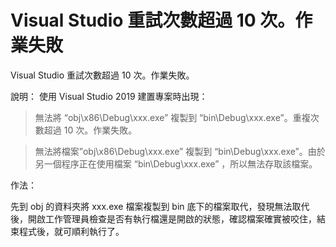 # Visual Studio 重試次數超過 10 次。作業失敗
Visual Studio 重試次數超過 10 次。作業失敗。

說明：
使用 Visual Studio 2019 建置專案時出現：

> 無法將 “obj\x86\Debug\xxx.exe” 複製到 “bin\Debug\xxx.exe”。重複次數超過 10 次。作業失敗。

> 無法將檔案”obj\x86\Debug\xxx.exe” 複製到 “bin\Debug\xxx.exe”。由於另一個程序正在使用檔案 “bin\Debug\xxx.exe” ，所以無法存取該檔案。

作法：

先到 obj 的資料夾將 xxx.exe 檔案複製到 bin 底下的檔案取代，發現無法取代後，開啟工作管理員檢查是否有執行檔還是開啟的狀態，確認檔案確實被咬住，結束程式後，就可順利執行了。
